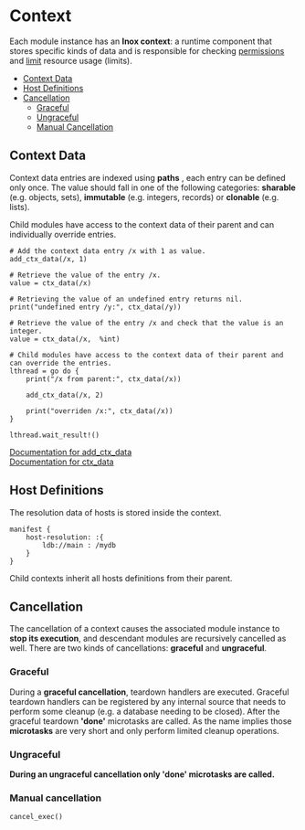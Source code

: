 # Context

Each module instance has an **Inox context**: a runtime component that stores specific kinds of data and is responsible
for checking [permissions](./permissions.md) and [limit](./modules.md#limits) resource usage (limits).

- [Context Data](#context-data)
- [Host Definitions](#host-definitions)
- [Cancellation](#cancellation)
    - [Graceful](#graceful)
    - [Ungraceful](#ungraceful)
    - [Manual Cancellation](#manual-cancellation)


## Context Data

Context data entries are indexed using **paths** , each entry can be defined only once. The value should fall in one of the following categories: **sharable** (e.g. objects, sets), **immutable** (e.g. integers, records)
or **clonable** (e.g. lists). 

Child modules have access to the context data of their parent and can individually override entries.

```
# Add the context data entry /x with 1 as value.
add_ctx_data(/x, 1)

# Retrieve the value of the entry /x.
value = ctx_data(/x)

# Retrieving the value of an undefined entry returns nil.
print("undefined entry /y:", ctx_data(/y))

# Retrieve the value of the entry /x and check that the value is an integer.
value = ctx_data(/x,  %int)

# Child modules have access to the context data of their parent and can override the entries.
lthread = go do {
    print("/x from parent:", ctx_data(/x))

    add_ctx_data(/x, 2)

    print("overriden /x:", ctx_data(/x))
}

lthread.wait_result!()
```

[Documentation for add_ctx_data](../builtins.md#add_ctx_data)\
[Documentation for ctx_data](../builtins.md#ctx_data)

## Host Definitions

The resolution data of hosts is stored inside the context.

```
manifest {
   	host-resolution: :{
		ldb://main : /mydb
	}
}
```

Child contexts inherit all hosts definitions from their parent.

## Cancellation

The cancellation of a context causes the associated module instance to **stop its execution**, and descendant modules are recursively cancelled as well. There are two kinds of cancellations: **graceful** and **ungraceful**.

### Graceful

During a **graceful cancellation**, teardown handlers are executed. Graceful teardown handlers can be registered by any internal source that needs to perform some cleanup (e.g. a database needing to be closed). After the graceful teardown **'done'** microtasks are called. As the name implies those **microtasks** are very short and only perform limited cleanup operations.

### Ungraceful

**During an ungraceful cancellation only 'done' microtasks are called.**

### Manual cancellation

```
cancel_exec()
```